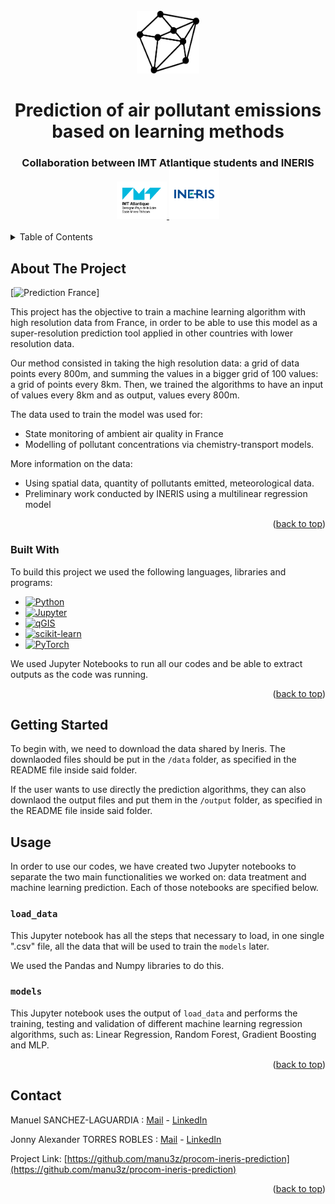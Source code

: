 <!-- PROJECT LOGO -->
<br />
<div align="center">
  <a href="https://github.com/manu3z/procom-ineris-prediction">
    <img src="images/logo.png" alt="Logo" width="100" height="100">
  </a>

  <h1 align="center">Prediction of air pollutant emissions based on learning methods</h1>

  <h3 align="center">
    Collaboration between IMT Atlantique students and INERIS
    <br />
    <a href="https://www.imt-atlantique.fr/en">
    <img src="images/imta.jpg" alt="Logo IMTA" width="80" height="60">
    </a>
    <a href="https://www.ineris.fr/en">
    <img src="images/ineris.png" alt="Logo INERIS" width="80" height="80">
    </a>
  </h3>
</div>



<!-- TABLE OF CONTENTS -->
<details>
  <summary>Table of Contents</summary>
  <ol>
    <li>
      <a href="#about-the-project">About The Project</a>
      <ul>
        <li><a href="#built-with">Built With</a></li>
      </ul>
    </li>
    <li><a href="#getting-started">Getting Started</a>
    <li>
      <a href="#usage">Usage</a></li>
      <ul>
        <li><a href="#prerequisites">load_data</a></li>
        <li><a href="#installation">models</a></li>
      </ul>
    </li>
    <li><a href="#contact">Contact</a></li>
  </ol>
</details>



<!-- ABOUT THE PROJECT -->
## About The Project

[![Prediction France][product-screenshot]]

This project has the objective to train a machine learning algorithm with high resolution data from France, in order to be able to use this model as a super-resolution prediction tool applied in other countries with lower resolution data.

Our method consisted in taking the high resolution data: a grid of data points every 800m, and summing the values in a bigger grid of 100 values: a grid of points every 8km. Then, we trained the algorithms to have an input of values every 8km and as output, values every 800m.

The data used to train the model was used for:
* State monitoring of ambient air quality in France
* Modelling of pollutant concentrations via chemistry-transport models.

More information on the data:
* Using spatial data, quantity of pollutants emitted, meteorological data.
* Preliminary work conducted by INERIS using a multilinear regression model

<p align="right">(<a href="#readme-top">back to top</a>)</p>


### Built With

To build this project we used the following languages, libraries and programs:

* [![Python][Python.org]][Python-url]
* [![Jupyter][Jupyter.org]][Jupyter-url]
* [![qGIS][qGIS.org]][qGIS-url]
* [![scikit-learn][scikit-learn.org]][scikit-learn-url]
* [![PyTorch][PyTorch.org]][PyTorch-url]

We used Jupyter Notebooks to run all our codes and be able to extract outputs as the code was running.

<p align="right">(<a href="#readme-top">back to top</a>)</p>



<!-- GETTING STARTED -->
## Getting Started

To begin with, we need to download the data shared by Ineris. The downlaoded files should be put in the ```/data``` folder, as specified in the README file inside said folder.

If the user wants to use directly the prediction algorithms, they can also downlaod the output files and put them in the ```/output``` folder, as specified in the README file inside said folder.

<!-- USAGE EXAMPLES -->
## Usage

In order to use our codes, we have created two Jupyter notebooks to separate the two main functionalities we worked on: data treatment and machine learning prediction. Each of those notebooks are specified below.

### ```load_data```

This Jupyter notebook has all the steps that necessary to load, in one single ".csv" file, all the data that will be used to train the ```models``` later.

We used the Pandas and Numpy libraries to do this.

### ```models```

This Jupyter notebook uses the output of ```load_data``` and performs the training, testing and validation of different machine learning regression algorithms, such as: Linear Regression, Random Forest, Gradient Boosting and MLP.

<p align="right">(<a href="#readme-top">back to top</a>)</p>

<!-- CONTACT -->
## Contact

Manuel SANCHEZ-LAGUARDIA : [Mail](mailto:manuel.sanchez-laguardia@imt-atlantique.net) - [LinkedIn](https://www.linkedin.com/in/manuel-sanchez-laguardia/)

Jonny Alexander TORRES ROBLES : [Mail](mailto:jonnyy-alexander.torres-robles@imt-atlantique.net) - [LinkedIn](https://www.linkedin.com/in/jonnyytorres/)

Project Link: [https://github.com/manu3z/procom-ineris-prediction](https://github.com/manu3z/procom-ineris-prediction)

<p align="right">(<a href="#readme-top">back to top</a>)</p>


<!-- MARKDOWN LINKS & IMAGES -->
<!-- https://www.markdownguide.org/basic-syntax/#reference-style-links -->
[contributors-shield]: https://img.shields.io/github/contributors/othneildrew/Best-README-Template.svg?style=for-the-badge
[contributors-url]: https://github.com/othneildrew/Best-README-Template/graphs/contributors
[forks-shield]: https://img.shields.io/github/forks/othneildrew/Best-README-Template.svg?style=for-the-badge
[forks-url]: https://github.com/othneildrew/Best-README-Template/network/members
[stars-shield]: https://img.shields.io/github/stars/othneildrew/Best-README-Template.svg?style=for-the-badge
[stars-url]: https://github.com/othneildrew/Best-README-Template/stargazers
[issues-shield]: https://img.shields.io/github/issues/othneildrew/Best-README-Template.svg?style=for-the-badge
[issues-url]: https://github.com/othneildrew/Best-README-Template/issues
[license-shield]: https://img.shields.io/github/license/othneildrew/Best-README-Template.svg?style=for-the-badge
[license-url]: https://github.com/othneildrew/Best-README-Template/blob/master/LICENSE.txt
[linkedin-shield]: https://img.shields.io/badge/-LinkedIn-black.svg?style=for-the-badge&logo=linkedin&colorB=555
[linkedin-url]: https://linkedin.com/in/othneildrew
[product-screenshot]: images/screenshot.png

[Python.org]: https://img.shields.io/badge/-Python-yellow?logo=python&style=flat&logoWidth=30
[Python-url]: https://www.python.org/
[Jupyter.org]: https://img.shields.io/badge/-Jupyter-orange?logo=jupyter&logoColor=white&style=flat&logoWidth=30
[Jupyter-url]: https://jupyter.org/
[qGIS.org]: https://img.shields.io/badge/-qGIS-green?logo=qgis&logoColor=white&style=flat&logoWidth=30
[qGIS-url]: https://www.qgis.org/en/site/
[scikit-learn.org]: https://img.shields.io/badge/-scikit_learn-blue?logo=scikit-learn&logoColor=white&style=flat&logoWidth=30
[scikit-learn-url]: https://scikit-learn.org/stable/index.html
[PyTorch.org]: https://img.shields.io/badge/-PyTorch-orange?logo=pytorch&logoColor=white&style=flat&logoWidth=30
[PyTorch-url]: https://pytorch.org/
